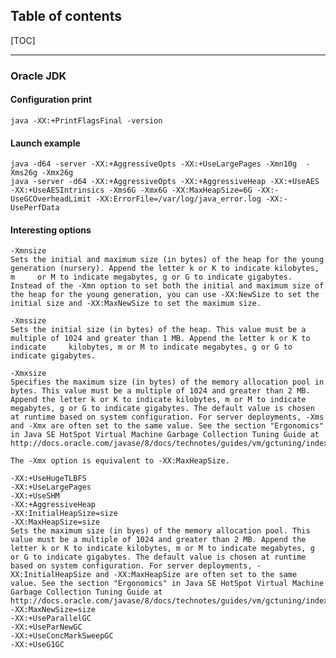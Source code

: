 ## Table of contents

[TOC]

****************************************

### Oracle JDK
#### Configuration print
    java -XX:+PrintFlagsFinal -version

#### Launch example
    java -d64 -server -XX:+AggressiveOpts -XX:+UseLargePages -Xmn10g  -Xms26g -Xmx26g
    java -server -d64 -XX:+AggressiveOpts -XX:+AggressiveHeap -XX:+UseAES -XX:+UseAESIntrinsics -Xms6G -Xmx6G -XX:MaxHeapSize=6G -XX:-UseGCOverheadLimit -XX:ErrorFile=/var/log/java_error.log -XX:-UsePerfData
    
#### Interesting options
    -Xmnsize
    Sets the initial and maximum size (in bytes) of the heap for the young generation (nursery). Append the letter k or K to indicate kilobytes, m     or M to indicate megabytes, g or G to indicate gigabytes.
    Instead of the -Xmn option to set both the initial and maximum size of the heap for the young generation, you can use -XX:NewSize to set the       initial size and -XX:MaxNewSize to set the maximum size.

    -Xmssize
    Sets the initial size (in bytes) of the heap. This value must be a multiple of 1024 and greater than 1 MB. Append the letter k or K to indicate     kilobytes, m or M to indicate megabytes, g or G to indicate gigabytes.

    -Xmxsize
    Specifies the maximum size (in bytes) of the memory allocation pool in bytes. This value must be a multiple of 1024 and greater than 2 MB. Append the letter k or K to indicate kilobytes, m or M to indicate megabytes, g or G to indicate gigabytes. The default value is chosen at runtime based on system configuration. For server deployments, -Xms and -Xmx are often set to the same value. See the section "Ergonomics" in Java SE HotSpot Virtual Machine Garbage Collection Tuning Guide at http://docs.oracle.com/javase/8/docs/technotes/guides/vm/gctuning/index.html.

    The -Xmx option is equivalent to -XX:MaxHeapSize.
    
    -XX:+UseHugeTLBFS
    -XX:+UseLargePages
    -XX:+UseSHM
    -XX:+AggressiveHeap
    -XX:InitialHeapSize=size
    -XX:MaxHeapSize=size
    Sets the maximum size (in byes) of the memory allocation pool. This value must be a multiple of 1024 and greater than 2 MB. Append the letter k or K to indicate kilobytes, m or M to indicate megabytes, g or G to indicate gigabytes. The default value is chosen at runtime based on system configuration. For server deployments, -XX:InitialHeapSize and -XX:MaxHeapSize are often set to the same value. See the section "Ergonomics" in Java SE HotSpot Virtual Machine Garbage Collection Tuning Guide at http://docs.oracle.com/javase/8/docs/technotes/guides/vm/gctuning/index.html.
    -XX:MaxNewSize=size
    -XX:+UseParallelGC
    -XX:+UseParNewGC
    -XX:+UseConcMarkSweepGC
    -XX:+UseG1GC